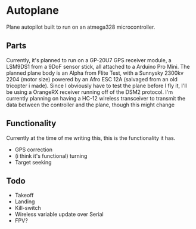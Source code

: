 # Autoplane
Plane autopilot built to run on an atmega328 microcontroller.

## Parts
Currently, it's planned to run on a GP-20U7 GPS receiver module, a LSM9DS1 from a 9DoF sensor stick, all attached to a Arduino Pro Mini.
The planned plane body is an Alpha from Flite Test, with a Sunnysky 2300kv 2204 (motor size) powered by an Afro ESC 12A (salvaged from an old tricopter i made).
Since I obviously have to test the plane before I fly it, I'll be using a OrangeRX receiver running off of the DSM2 protocol.
I'm currently planning on having a HC-12 wireless transceiver to transmit the data between the controller and the plane, though this might change

## Functionality
Currently at the time of me writing this, this is the functionality it has.
- GPS correction
- (i think it's functional) turning
- Target seeking

## Todo
- Takeoff
- Landing
- Kill-switch
- Wireless variable update over Serial
- FPV?
